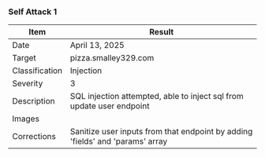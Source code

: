 ### Self Attack 1
| Item           | Result                                                                         |
| -------------- | ------------------------------------------------------------------------------ |
| Date           | April 13, 2025                                                                 |
| Target         | pizza.smalley329.com                                                           |
| Classification | Injection                                                                      |
| Severity       | 3                                                                              |
| Description    | SQL injection attempted, able to inject sql from update user endpoint          |
| Images         |                                                                                |
| Corrections    | Sanitize user inputs from that endpoint by adding 'fields' and 'params' array  |
